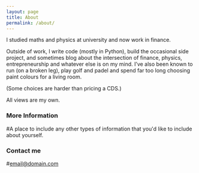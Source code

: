 ```yaml
---
layout: page
title: About
permalink: /about/
---
```


I studied maths and physics at university and now work in finance.

Outside of work, I write code (mostly in Python), build the occasional side project, and sometimes blog about the intersection of finance, physics, entrepreneurship and whatever else is on my mind. I’ve also been known to run (on a broken leg), play golf and padel and spend far too long choosing paint colours for a living room.

(Some choices are harder than pricing a CDS.)

All views are my own.

### More Information

#A place to include any other types of information that you'd like to include about yourself.

### Contact me

#[email@domain.com](mailto:email@domain.com)
